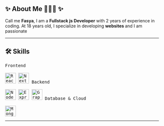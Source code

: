 <h2 align="align">✨ About Me 🧑🏼‍💻 ✨</h2>
Call me <b>Fasya</b>, I am a <b>Fullstack js Developer</b> with 2 years of experience in coding. At 18 years old, I specialize in developing <b>websites </b> and I am passionate

<hr>

<h2 align="align">🛠️ Skills</h2>
<p align="align">
  <kbd>
    <kbd>Frontend</kbd>
    <br><br>
    <img width="35px" src="https://cdn.jsdelivr.net/gh/devicons/devicon/icons/react/react-original.svg" alt="React"/>
    <img width="35px" src="https://cdn.jsdelivr.net/gh/devicons/devicon/icons/nextjs/nextjs-original.svg" alt="Next.js"/>
  </kbd>
  <kbd>
    <kbd>Backend</kbd>
    <br><br>
    <img width="35px" src="https://cdn.jsdelivr.net/gh/devicons/devicon/icons/nodejs/nodejs-original.svg" alt="Node.js"/>
    <img width="35px" src="https://cdn.jsdelivr.net/gh/devicons/devicon/icons/express/express-original.svg" alt="Express"/>
    <img width="35px" src="https://cdn.jsdelivr.net/gh/devicons/devicon/icons/graphql/graphql-plain.svg" alt="GraphQL"/>
  </kbd>
  <kbd>
    <kbd>Database & Cloud</kbd>
    <br><br>
    <img width="35px" src="https://cdn.jsdelivr.net/gh/devicons/devicon/icons/mongodb/mongodb-original.svg" alt="MongoDB"/>
  </kbd>
</p>

<hr>
